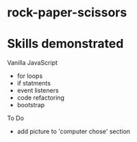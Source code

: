 # rock-paper-scissors

# Skills demonstrated
Vanilla JavaScript
- for loops
- if statments
- event listeners 
- code refactoring
- bootstrap

  
To Do 
- add picture to 'computer chose' section


